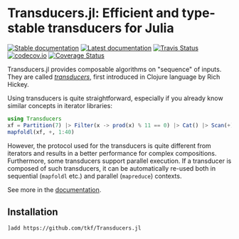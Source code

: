 # Transducers.jl: Efficient and type-stable transducers for Julia

[![Stable documentation][docs-stable-img]][docs-stable-url]
[![Latest documentation][docs-dev-img]][docs-dev-url]
[![Travis Status][travis-img]][travis-url]
[![codecov.io][codecov-img]][codecov-url]
[![Coverage Status][coveralls-img]][coveralls-url]

Transducers.jl provides composable algorithms on "sequence" of inputs.
They are called _[transducers]_, first introduced in Clojure language
by Rich Hickey.

[transducers]: https://clojure.org/reference/transducers

Using transducers is quite straightforward, especially if you already
know similar concepts in iterator libraries:

```julia
using Transducers
xf = Partition(7) |> Filter(x -> prod(x) % 11 == 0) |> Cat() |> Scan(+)
mapfoldl(xf, +, 1:40)
```

However, the protocol used for the transducers is quite different from
iterators and results in a better performance for complex
compositions.  Furthermore, some transducers support parallel
execution.  If a transducer is composed of such transducers, it can be
automatically re-used both in sequential (`mapfoldl` etc.) and
parallel (`mapreduce`) contexts.

See more in the [documentation](https://tkf.github.io/Transducers.jl/dev).

## Installation

```
]add https://github.com/tkf/Transducers.jl
```

[docs-stable-img]: https://img.shields.io/badge/docs-stable-blue.svg
[docs-stable-url]: https://tkf.github.io/Transducers.jl/stable
[docs-dev-img]: https://img.shields.io/badge/docs-dev-blue.svg
[docs-dev-url]: https://tkf.github.io/Transducers.jl/dev
[travis-img]: https://travis-ci.com/tkf/Transducers.jl.svg?branch=master
[travis-url]: https://travis-ci.com/tkf/Transducers.jl
[codecov-img]: http://codecov.io/github/tkf/Transducers.jl/coverage.svg?branch=master
[codecov-url]: http://codecov.io/github/tkf/Transducers.jl?branch=master
[coveralls-img]: https://coveralls.io/repos/tkf/Transducers.jl/badge.svg?branch=master&service=github
[coveralls-url]: https://coveralls.io/github/tkf/Transducers.jl?branch=master
